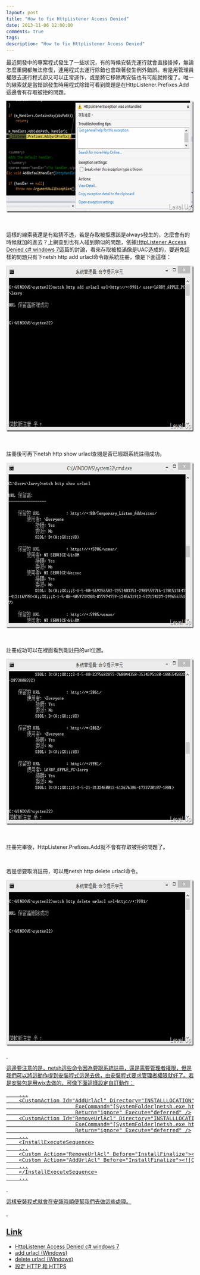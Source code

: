 ```yaml
---
layout: post
title: "How to fix HttpListener Access Denied"
date: 2013-11-06 12:00:00
comments: true
tags: 
description: "How to fix HttpListener Access Denied"
---
```

<p>最近開發中的專案程式發生了一些狀況，有的時候安裝完運行就會直接掛掉，無論怎麼重開都無法修復，連用程式去運行除錯也會跟著發生例外錯誤。若是用管理員權限去運行程式卻又可以正常運作，或是將它移除再安裝也有可能就修復了。唯一的線索就是當錯誤發生時用程式除錯可看到問題是在HttpListener.Prefixes.Add這邊會有存取被拒的問題。</p>  <p><img style="border-top: 0px; border-right: 0px; border-bottom: 0px; border-left: 0px" border="0" alt="image" src="\images\posts\726dca0d-0f5f-4561-b500-4cd1ede464a3\image_thumb.png" width="644" height="301" /></a></p>  <p> </p>  <p>這樣的線索我還是有點猜不透，若是存取被拒應該是always發生的，怎麼會有的時候就加的進去？上網查到也有人碰到類似的問題，依據<a href="http://stackoverflow.com/questions/4019466/httplistener-access-denied-c-sharp-windows-7" target="_blank">HttpListener Access Denied c# windows 7</a>這篇的討論，看來存取被拒滿像是UAC造成的，要避免這樣的問題只有下netsh http add urlacl命令跟系統註冊，像是下面這樣：</p>  <p><a href="http://files.dotblogs.com.tw/larrynung/1303/1353b21c4d18_11CA4/ScreenClip(6)_2.png"><img style="border-top: 0px; border-right: 0px; border-bottom: 0px; border-left: 0px" border="0" alt="ScreenClip(6)" src="\images\posts\726dca0d-0f5f-4561-b500-4cd1ede464a3\ScreenClip(6)_thumb.png" width="681" height="447" /></a></p>  <p> </p>  <p>註冊後可再下netsh http show urlacl查閱是否已經跟系統註冊成功。</p>  <p><a href="http://files.dotblogs.com.tw/larrynung/1303/1353b21c4d18_11CA4/ScreenClip(5)_2.png"><img style="border-top: 0px; border-right: 0px; border-bottom: 0px; border-left: 0px" border="0" alt="ScreenClip(5)" src="\images\posts\726dca0d-0f5f-4561-b500-4cd1ede464a3\ScreenClip(5)_thumb.png" width="679" height="446" /></a></p>  <p> </p>  <p>註冊成功可以在裡面看到剛註冊的url位置。</p>  <p><a href="http://files.dotblogs.com.tw/larrynung/1303/1353b21c4d18_11CA4/ScreenClip(8)_2.png"><img style="border-top: 0px; border-right: 0px; border-bottom: 0px; border-left: 0px" border="0" alt="ScreenClip(8)" src="\images\posts\726dca0d-0f5f-4561-b500-4cd1ede464a3\ScreenClip(8)_thumb.png" width="681" height="447" /></a></p>  <p> </p>  <p>註冊完畢後，HttpListener.Prefixes.Add就不會有存取被拒的問題了。</p>  <p> </p>  <p>若是想要取消註冊，可以用netsh http delete urlacl命令。</p>  <p><a href="http://files.dotblogs.com.tw/larrynung/1303/1353b21c4d18_11CA4/ScreenClip(7)_2.png"><img style="border-top: 0px; border-right: 0px; border-bottom: 0px; border-left: 0px" border="0" alt="ScreenClip(7)" src="\images\posts\726dca0d-0f5f-4561-b500-4cd1ede464a3\ScreenClip(7)_thumb.png" width="681" height="447" /></p>  <p> </p>  <p>這邊要注意的是，netsh這些命令因為要跟系統註冊，還是需要管理者權限，但是我們可以將這動作提到安裝程式這邊去做，由安裝程式要求管理者權限就好了。若是安裝包是用wix去做的，可像下面這樣設定自訂動作：</p>  <div id="scid:812469c5-0cb0-4c63-8c15-c81123a09de7:8a5acca9-1e76-4851-b2a3-4c2aa838680f" class="wlWriterSmartContent" style="float: none; padding-bottom: 0px; padding-top: 0px; padding-left: 0px; margin: 0px; display: inline; padding-right: 0px"><pre name="code" class="xml">    ...
    &lt;CustomAction Id="AddUrlAcl" Directory="INSTALLLOCATION"
                      ExeCommand="[SystemFolder]netsh.exe http add urlacl url=http://+:9981/ user=users"
                      Return="ignore" Execute="deferred" /&gt;
    &lt;CustomAction Id="RemoveUrlAcl" Directory="INSTALLLOCATION"
                      ExeCommand="[SystemFolder]netsh.exe http delete urlacl url=http://+:9981/"
                      Return="ignore" Execute="deferred" /&gt;
    ...
    &lt;InstallExecuteSequence&gt;
    ...
    &lt;Custom Action="RemoveUrlAcl" Before="InstallFinalize"&gt;&lt;![CDATA[Installed AND VersionNT &gt;= 601]]&gt;&lt;/Custom&gt;
    &lt;Custom Action="AddUrlAcl" Before="InstallFinalize"&gt;&lt;![CDATA[NOT Installed AND VersionNT &gt;= 601]]&gt;&lt;/Custom&gt;
    ...
    &lt;/InstallExecuteSequence&gt;
    ...
</pre></div>

<p> </p>

<p>這樣安裝程式就會在安裝時順便幫我們去做這些處理。</p>

<p> </p>

<h2>Link</h2>

<ul>
  <li>HttpListener Access Denied c# windows 7</li>

  <li>add urlacl (Windows)</li>

  <li>delete urlacl (Windows)</li>

  <li>設定 HTTP 和 HTTPS</li>
</ul>